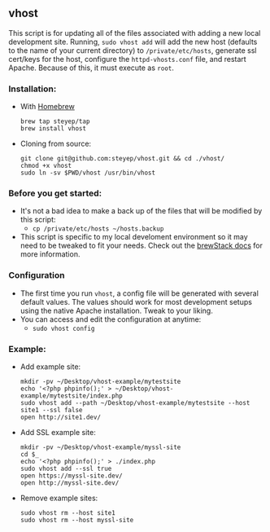 ## vhost
This script is for updating all of the files associated with adding a new local development site. Running, `sudo vhost add` will add the new host (defaults to the name of your current directory) to `/private/etc/hosts`, generate ssl cert/keys for the host, configure the `httpd-vhosts.conf` file, and restart Apache. Because of this, it must execute as `root`.

### Installation:
* With [Homebrew](http://brew.sh)
	
	```
	brew tap steyep/tap
	brew install vhost
	```

* Cloning from source:
	
	```
	git clone git@github.com:steyep/vhost.git && cd ./vhost/
	chmod +x vhost
	sudo ln -sv $PWD/vhost /usr/bin/vhost
	```

### Before you get started:
* It's not a bad idea to make a back up of the files that will be modified by this script:
	* `cp /private/etc/hosts ~/hosts.backup`
* This script is specific to my local develoment environment so it may need to be tweaked to fit your needs. Check out the [brewStack docs](https://gist.github.com/steyep/431777908be1fc9b2198) for more information. 

### Configuration
* The first time you run `vhost`, a config file will be generated with several default values. The values should work for most development setups using the native Apache installation. Tweak to your liking. 
* You can access and edit the configuration at anytime:
	* `sudo vhost config`

### Example:
* Add example site:

	```
	mkdir -pv ~/Desktop/vhost-example/mytestsite
	echo '<?php phpinfo();' > ~/Desktop/vhost-example/mytestsite/index.php
	sudo vhost add --path ~/Desktop/vhost-example/mytestsite --host site1 --ssl false
	open http://site1.dev/
	```

* Add SSL example site:
	
	```
	mkdir -pv ~/Desktop/vhost-example/myssl-site
	cd $_
	echo '<?php phpinfo();' > ./index.php
	sudo vhost add --ssl true
	open https://myssl-site.dev/
	open http://myssl-site.dev/
	```

* Remove example sites: 

	```
	sudo vhost rm --host site1
	sudo vhost rm --host myssl-site
	```